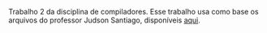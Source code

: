 Trabalho 2 da disciplina de compiladores. Esse trabalho usa como base os arquivos do professor Judson Santiago, disponíveis [aqui](https://github.com/JudsonSS/Compiladores/tree/master/Labs/Lab10).
